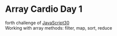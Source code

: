 # Array Cardio Day 1
forth challenge of [JavaScript30](https://javascript30.com/)
<br/>
Working with array methods: filter, map, sort, reduce